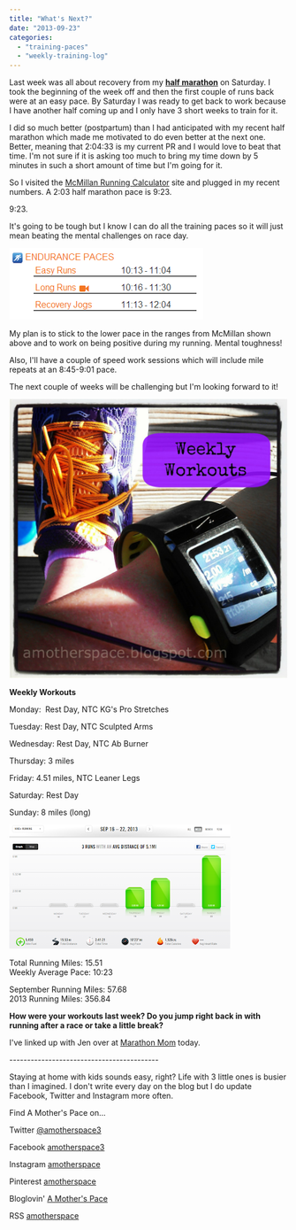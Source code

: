 ```yaml
---
title: "What's Next?"
date: "2013-09-23"
categories: 
  - "training-paces"
  - "weekly-training-log"
---
```


Last week was all about recovery from my [**half marathon**](http://bit.ly/1aUsWOQ) on Saturday. I took the beginning of the week off and then the first couple of runs back were at an easy pace. By Saturday I was ready to get back to work because I have another half coming up and I only have 3 short weeks to train for it.  
  
I did so much better (postpartum) than I had anticipated with my recent half marathon which made me motivated to do even better at the next one. Better, meaning that 2:04:33 is my current PR and I would love to beat that time. I'm not sure if it is asking too much to bring my time down by 5 minutes in such a short amount of time but I'm going for it.  
  
So I visited the [McMillan Running Calculator](http://bit.ly/130Uelt) site and plugged in my recent numbers. A 2:03 half marathon pace is 9:23. 
  
9:23. 
  
It's going to be tough but I know I can do all the training paces so it will just mean beating the mental challenges on race day.  
  
  

[![](images/203trainingpace.PNG)](http://3.bp.blogspot.com/-nmH-eyg5qRs/Uj36zua_-HI/AAAAAAAAPXA/Ypsnr1jtH4Q/s1600/203trainingpace.PNG)

  
My plan is to stick to the lower pace in the ranges from McMillan shown above and to work on being positive during my running. Mental toughness!  
  
Also, I'll have a couple of speed work sessions which will include mile repeats at an 8:45-9:01 pace.  
  
The next couple of weeks will be challenging but I'm looking forward to it!  
  
  
  

[![Weekly Workouts | A Mother's Pace](images/Weekly+Workouts2.jpg "Weekly Workouts | A Mother's Pace")](http://amotherspace.net/wp-content/uploads/2013/09/Weekly+Workouts3.jpg)

  
**Weekly Workouts**  
  
Monday:  Rest Day, NTC KG's Pro Stretches  
  
Tuesday: Rest Day, NTC Sculpted Arms  
  
Wednesday: Rest Day, NTC Ab Burner  
  
Thursday: 3 miles  
  
Friday: 4.51 miles, NTC Leaner Legs  
  
Saturday: Rest Day  
  
Sunday: 8 miles (long)  
  
  

[![](images/Nike+Sept22.PNG)](http://1.bp.blogspot.com/-XnS4oFhFuCk/Uj9ofolgFKI/AAAAAAAAPYw/O2B_wXbPGZI/s1600/Nike+Sept22.PNG)

  
Total Running Miles: 15.51  
Weekly Average Pace: 10:23  
  
September Running Miles: 57.68  
2013 Running Miles: 356.84  
  
  
  

**How were your workouts last week? Do you jump right back in with running after a race or take a little break?**

  
I've linked up with Jen over at [Marathon Mom](http://www.runnershoe.blogspot.com/2013/09/marathon-weekly_23.html) today.  
  
  

\------------------------------------------

  

Staying at home with kids sounds easy, right? Life with 3 little ones is busier than I imagined. I don't write every day on the blog but I do update Facebook, Twitter and Instagram more often.   
  
Find A Mother's Pace on...  
  
Twitter [@amotherspace3](https://twitter.com/amotherspace3)  
  
Facebook [amotherspace3](http://facebook.com/amotherspace3)  
  
Instagram [amotherspace](http://instagram.com/amotherspace)  
  
Pinterest [amotherspace](http://pinterest.com/amotherspace/)  
  
Bloglovin' [A Mother's Pace](http://www.bloglovin.com/en/blog/6680087)  
  
RSS [amotherspace](http://feeds.feedburner.com/amotherspace)
